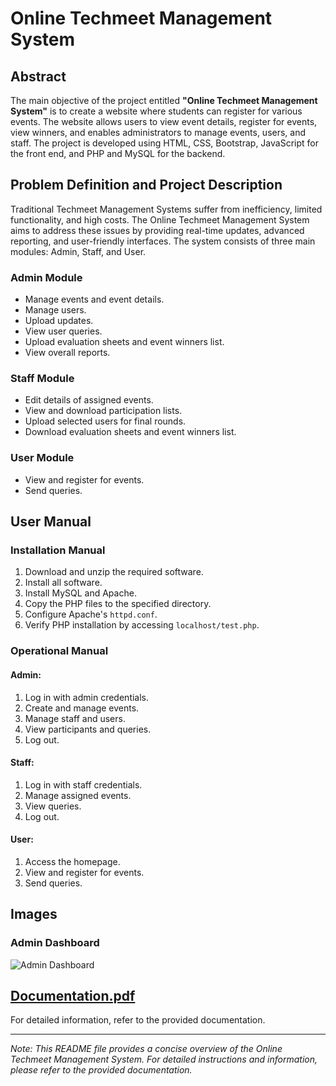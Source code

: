 # Online Techmeet Management System

## Abstract

The main objective of the project entitled **"Online Techmeet Management System"** is to create a website where students can register for various events. The website allows users to view event details, register for events, view winners, and enables administrators to manage events, users, and staff. The project is developed using HTML, CSS, Bootstrap, JavaScript for the front end, and PHP and MySQL for the backend.

## Problem Definition and Project Description

Traditional Techmeet Management Systems suffer from inefficiency, limited functionality, and high costs. The Online Techmeet Management System aims to address these issues by providing real-time updates, advanced reporting, and user-friendly interfaces. The system consists of three main modules: Admin, Staff, and User.

### Admin Module
- Manage events and event details.
- Manage users.
- Upload updates.
- View user queries.
- Upload evaluation sheets and event winners list.
- View overall reports.

### Staff Module
- Edit details of assigned events.
- View and download participation lists.
- Upload selected users for final rounds.
- Download evaluation sheets and event winners list.

### User Module
- View and register for events.
- Send queries.

## User Manual

### Installation Manual

1. Download and unzip the required software.
2. Install all software.
3. Install MySQL and Apache.
4. Copy the PHP files to the specified directory.
5. Configure Apache's `httpd.conf`.
6. Verify PHP installation by accessing `localhost/test.php`.

### Operational Manual

#### Admin:
1. Log in with admin credentials.
2. Create and manage events.
3. Manage staff and users.
4. View participants and queries.
5. Log out.

#### Staff:
1. Log in with staff credentials.
2. Manage assigned events.
3. View queries.
4. Log out.

#### User:
1. Access the homepage.
2. View and register for events.
3. Send queries.

## Images

### Admin Dashboard
![Admin Dashboard]()

## [Documentation.pdf](https://github.com/Anands001/tech-repo/files/11280138/20UCA515.Techmeet.project.pdf)

For detailed information, refer to the provided documentation.

---

*Note: This README file provides a concise overview of the Online Techmeet Management System. For detailed instructions and information, please refer to the provided documentation.*
